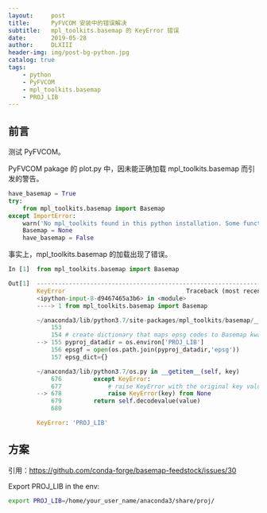 ```yaml
---
layout:     post
title:      PyFVCOM 安装中的错误解决
subtitle:   mpl_toolkits.basemap 的 KeyError 错误
date:       2019-05-28
author:     DLXIII
header-img: img/post-bg-python.jpg
catalog: true
tags:
    - python
    - PyFVCOM
    - mpl_toolkits.basemap
    - PROJ_LIB
---
```



## 前言

测试 PyFVCOM。

PyFVCOM pakage 的 plot.py 中，因未能正确加载 mpl_toolkits.basemap 而引发的警告。

~~~python
have_basemap = True
try:
    from mpl_toolkits.basemap import Basemap
except ImportError:
    warn('No mpl_toolkits found in this python installation. Some functions will be disabled.')
    Basemap = None
    have_basemap = False
~~~

事实上，mpl_toolkits.basemap 的加载出现了错误。

~~~python
In [1]  from mpl_toolkits.basemap import Basemap

Out[1]  ---------------------------------------------------------------------------
        KeyError                                  Traceback (most recent call last)
        <ipython-input-8-d9467465a3b6> in <module>
        ----> 1 from mpl_toolkits.basemap import Basemap

        ~/anaconda3/lib/python3.7/site-packages/mpl_toolkits/basemap/__init__.py in <module>
            153 
            154 # create dictionary that maps epsg codes to Basemap kwargs.
        --> 155 pyproj_datadir = os.environ['PROJ_LIB']
            156 epsgf = open(os.path.join(pyproj_datadir,'epsg'))
            157 epsg_dict={}

        ~/anaconda3/lib/python3.7/os.py in __getitem__(self, key)
            676         except KeyError:
            677             # raise KeyError with the original key value
        --> 678             raise KeyError(key) from None
            679         return self.decodevalue(value)
            680 

        KeyError: 'PROJ_LIB'
~~~

<!--more-->

## 方案

引用：https://github.com/conda-forge/basemap-feedstock/issues/30

Export PROJ_LIB in the env:

~~~bash
export PROJ_LIB=/home/your_user_name/anaconda3/share/proj/
~~~